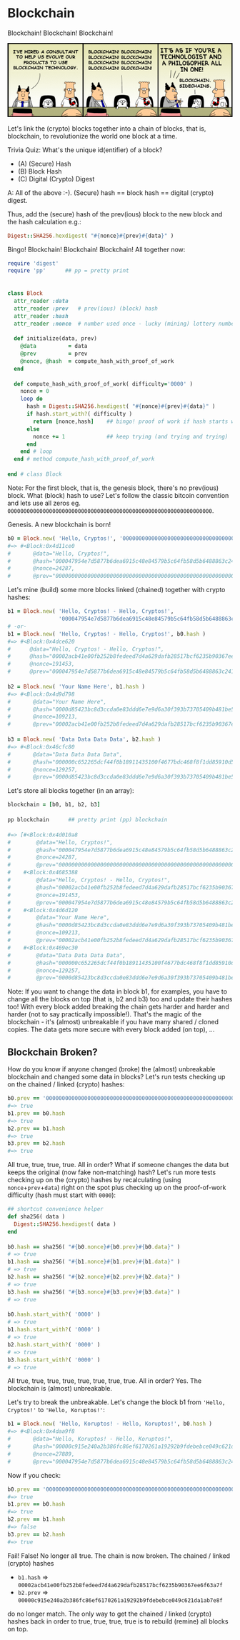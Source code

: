 # Blockchain

Blockchain! Blockchain! Blockchain!

![](i/fake-dilbert-blockchain.png)

Let's link the (crypto) blocks together into a chain of blocks, that is, blockchain,
to revolutionize the world one block at a time.

Trivia Quiz: What's the unique id(entifier) of a block?

- (A) (Secure) Hash
- (B) Block Hash
- (C) Digital (Crypto) Digest

A: All of the above :-). (Secure) hash == block hash == digital (crypto) digest.

Thus, add the (secure) hash of the prev(ious) block to
the new block and the hash calculation e.g.:

```ruby
Digest::SHA256.hexdigest( "#{nonce}#{prev}#{data}" )
```

Bingo! Blockchain! Blockchain! Blockchain! All together now:


```ruby
require 'digest'
require 'pp'      ## pp = pretty print


class Block
  attr_reader :data
  attr_reader :prev   # prev(ious) (block) hash
  attr_reader :hash
  attr_reader :nonce  # number used once - lucky (mining) lottery number

  def initialize(data, prev)
    @data          = data
    @prev          = prev
    @nonce, @hash  = compute_hash_with_proof_of_work
  end

  def compute_hash_with_proof_of_work( difficulty='0000' )
    nonce = 0
    loop do
      hash = Digest::SHA256.hexdigest( "#{nonce}#{prev}#{data}" )
      if hash.start_with?( difficulty )
        return [nonce,hash]    ## bingo! proof of work if hash starts with leading zeros (00)
      else
        nonce += 1             ## keep trying (and trying and trying)
      end
    end # loop
  end # method compute_hash_with_proof_of_work

end # class Block
```

Note: For the first block, that is, the genesis block,
there's no prev(ious) block. What (block) hash to use?
Let's follow the classic bitcoin convention and lets use all zeros
eg. `0000000000000000000000000000000000000000000000000000000000000000`.


Genesis. A new blockchain is born!

``` ruby
b0 = Block.new( 'Hello, Cryptos!', '0000000000000000000000000000000000000000000000000000000000000000' )
#=> #<Block:0x4d11ce0
#       @data="Hello, Cryptos!",
#       @hash="000047954e7d5877b6dea6915c48e84579b5c64fb58d5b6488863c241f1ce2af",
#       @nonce=24287,
#       @prev="0000000000000000000000000000000000000000000000000000000000000000">
```

Let's mine (build) some more blocks linked (chained) together with crypto hashes:

``` ruby
b1 = Block.new( 'Hello, Cryptos! - Hello, Cryptos!',
                '000047954e7d5877b6dea6915c48e84579b5c64fb58d5b6488863c241f1ce2af' )
# -or-
b1 = Block.new( 'Hello, Cryptos! - Hello, Cryptos!', b0.hash )
#=> #<Block:0x4dce620
#      @data="Hello, Cryptos! - Hello, Cryptos!",
#      @hash="00002acb41e00fb252b8fedeed7d4a629dafb28517bcf6235b90367ee6f63a7f",
#      @nonce=191453,
#      @prev="000047954e7d5877b6dea6915c48e84579b5c64fb58d5b6488863c241f1ce2af">

b2 = Block.new( 'Your Name Here', b1.hash )
#=> #<Block:0x4d9d798
#       @data="Your Name Here",
#       @hash="0000d85423bc8d3ccda0e83ddd6e7e9d6a30f393b73705409b481be57eeaad37",
#       @nonce=109213,
#       @prev="00002acb41e00fb252b8fedeed7d4a629dafb28517bcf6235b90367ee6f63a7f">

b3 = Block.new( 'Data Data Data Data', b2.hash )
#=> #<Block:0x46cfc80
#       @data="Data Data Data Data",
#       @hash="000000c652265dcf44f0b18911435100f4677bdc468f8f1dd85910d581b3542d",
#       @nonce=129257,
#       @prev="0000d85423bc8d3ccda0e83ddd6e7e9d6a30f393b73705409b481be57eeaad37">
```

Let's store all blocks together (in an array):

``` ruby
blockchain = [b0, b1, b2, b3]

pp blockchain      ## pretty print (pp) blockchain

#=> [#<Block:0x4d010a8
#        @data="Hello, Cryptos!",
#        @hash="000047954e7d5877b6dea6915c48e84579b5c64fb58d5b6488863c241f1ce2af",
#        @nonce=24287,
#        @prev="0000000000000000000000000000000000000000000000000000000000000000">,
#    #<Block:0x4685388
#        @data="Hello, Cryptos! - Hello, Cryptos!",
#        @hash="00002acb41e00fb252b8fedeed7d4a629dafb28517bcf6235b90367ee6f63a7f",
#        @nonce=191453,
#        @prev="000047954e7d5877b6dea6915c48e84579b5c64fb58d5b6488863c241f1ce2af">,
#    #<Block:0x4d6d120
#        @data="Your Name Here",
#        @hash="0000d85423bc8d3ccda0e83ddd6e7e9d6a30f393b73705409b481be57eeaad37",
#        @nonce=109213,
#        @prev="00002acb41e00fb252b8fedeed7d4a629dafb28517bcf6235b90367ee6f63a7f">,
#    #<Block:0x469ec30
#        @data="Data Data Data Data",
#        @hash="000000c652265dcf44f0b18911435100f4677bdc468f8f1dd85910d581b3542d",
#        @nonce=129257,
#        @prev="0000d85423bc8d3ccda0e83ddd6e7e9d6a30f393b73705409b481be57eeaad37">]
```

Note: If you want to change the data in block b1, for examples,
you have to change all the blocks on top (that is, b2 and b3) too and update their hashes too!
With every block added breaking the chain gets harder and harder and harder
(not to say practically impossible!).
That's the magic of the blockchain - it's (almost) unbreakable if you have many shared / cloned copies.
The data gets more secure with every block added (on top), ...

<!--
that's why the convention in classic bitcoin is to wait for six (6) "confirmations"
that is, blocks added on top, for
and to wait for one hundred (100) "confirmations" for
unlocking the mining rewards.
-->



## Blockchain Broken?

How do you know if anyone changed (broke) the (almost) unbreakable blockchain
and changed some data in blocks?
Let's run tests checking up on the chained / linked (crypto) hashes:

``` ruby
b0.prev == '0000000000000000000000000000000000000000000000000000000000000000'
#=> true
b1.prev == b0.hash
#=> true
b2.prev == b1.hash
#=> true
b3.prev == b2.hash
#=> true
```

All true, true, true, true. All in order? What if someone changes the data
but keeps the original (now fake non-matching) hash?
Let's run more tests checking up on the (crypto) hashes by recalculating
(using `nonce`+`prev`+`data`) right on the spot
plus checking up on the proof-of-work difficulty (hash must start with `0000`):


``` ruby
## shortcut convenience helper
def sha256( data )
  Digest::SHA256.hexdigest( data )
end

b0.hash == sha256( "#{b0.nonce}#{b0.prev}#{b0.data}" )
# => true
b1.hash == sha256( "#{b1.nonce}#{b1.prev}#{b1.data}" )
# => true
b2.hash == sha256( "#{b2.nonce}#{b2.prev}#{b2.data}" )
# => true
b3.hash == sha256( "#{b3.nonce}#{b3.prev}#{b3.data}" )
# => true

b0.hash.start_with?( '0000' )
# => true
b1.hash.start_with?( '0000' )
# => true
b2.hash.start_with?( '0000' )
# => true
b3.hash.start_with?( '0000' )
# => true
```

All true, true, true, true, true, true, true, true. All in order? Yes. The blockchain is (almost) unbreakable.


Let's try to break the unbreakable.
Let's change the block b1 from
`'Hello, Cryptos!'` to `'Hello, Koruptos!'`:

``` ruby
b1 = Block.new( 'Hello, Koruptos! - Hello, Koruptos!', b0.hash )
#=> #<Block:0x4daa9f8
#       @data="Hello, Koruptos! - Hello, Koruptos!",
#       @hash="00000c915e240a2b386fc86ef6170261a19292b9fdebebce049c621da1ab7e8f",
#       @nonce=27889,
#       @prev="000047954e7d5877b6dea6915c48e84579b5c64fb58d5b6488863c241f1ce2af">
```

Now if you check:

``` ruby
b0.prev == '0000000000000000000000000000000000000000000000000000000000000000'
#=> true
b1.prev == b0.hash
#=> true
b2.prev == b1.hash
#=> false
b3.prev == b2.hash
#=> true
```

Fail! False! No longer all true. The chain is now broken.
The chained / linked (crypto) hashes

- `b1.hash` => `00002acb41e00fb252b8fedeed7d4a629dafb28517bcf6235b90367ee6f63a7f`
- `b2.prev` => `00000c915e240a2b386fc86ef6170261a19292b9fdebebce049c621da1ab7e8f`

do no longer match.
The only way to get the chained / linked (crypto) hashes back in order
to true, true, true, true is to rebuild (remine) all blocks on top.
